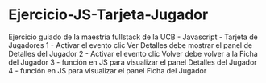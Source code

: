# Ejercicio-JS-Tarjeta-Jugador
Ejercicio guiado de la maestría fullstack de la UCB - Javascript - Tarjeta de Jugadores
1 - Activar el evento clic Ver Detalles debe mostrar el panel de Detalles del Jugador
2 - Activar el evento clic Volver debe volver a la Ficha del Jugador
3 - función en JS para visualizar el panel Detalles del Jugador
4 - función en JS para visualizar el panel Ficha del Jugador
